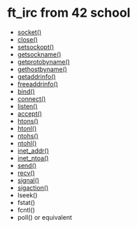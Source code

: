 # ft_irc from 42 school

- [socket()](https://linux.die.net/man/2/socket)
- [close()](https://linux.die.net/man/2/close)
- [setsockopt()](https://linux.die.net/man/3/setsockopt)
- [getsockname()](https://linux.die.net/man/3/getsockname)
- [getprotobyname()](https://linux.die.net/man/3/getprotobyname)
- [gethostbyname()](https://linux.die.net/man/3/gethostbyname)
- [getaddrinfo()](https://linux.die.net/man/3/getaddrinfo)
- [freeaddrinfo()](https://linux.die.net/man/3/freeaddrinfo)
- [bind()](https://linux.die.net/man/2/bind)
- [connect()](https://linux.die.net/man/2/connect)
- [listen()](https://linux.die.net/man/2/listen)
- [accept()](https://linux.die.net/man/2/accept)
- [htons()](https://linux.die.net/man/3/htons)
- [htonl()](https://linux.die.net/man/3/htonl)
- [ntohs()](https://linux.die.net/man/3/ntohs)
- [ntohl()](https://linux.die.net/man/3/ntohl)
- [inet_addr()](https://linux.die.net/man/3/inet_addr)
- [inet_ntoa()](https://linux.die.net/man/3/inet_ntoa)
- [send()](https://linux.die.net/man/3/send)
- [recv()](https://linux.die.net/man/3/recv)
- [signal()](https://linux.die.net/man/2/signal)
- [sigaction()](https://linux.die.net/man/2/sigaction)
- lseek()
- fstat()
- fcntl()
- poll() or equivalent
